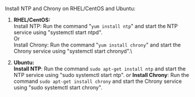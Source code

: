Install NTP and Chrony on RHEL/CentOS and Ubuntu:

1.  **RHEL/CentOS:**\
Install NTP: Run the command "`yum install ntp`" and start the NTP service using "systemctl start ntpd".\
Or\
Install Chrony: Run the command "`yum install chrony`" and start the Chrony service using "systemctl start chronyd".\

2.  **Ubuntu:**\
**Install NTP**: Run the command `sudo apt-get install ntp` and start the NTP service using "sudo systemctl start ntp".
or
**Install Chrony**: Run the command `sudo apt-get install chrony` and start the Chrony service using "sudo systemctl start chrony".

